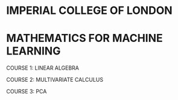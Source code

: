 
# IMPERIAL COLLEGE OF LONDON 
# MATHEMATICS FOR MACHINE LEARNING


COURSE 1: LINEAR ALGEBRA

COURSE 2: MULTIVARIATE CALCULUS

COURSE 3: PCA
